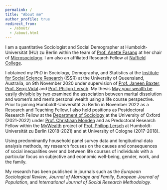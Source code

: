 ```yaml
---
permalink: /
title: "About me"
author_profile: true
redirect_from: 
  - /about/
  - /about.html
---
```


I am a quantitative Sociologist and Social Demographer at Humboldt-Universität (HU) zu Berlin within the team of [Prof. Anette Fasang](https://www.sowi.hu-berlin.de/en/lehrbereiche-en/mikrosoziologie-en/research-team/anettefasang) at her chair of [Microsociology](https://www.sowi.hu-berlin.de/en/lehrbereiche-en/mikrosoziologie-en). I am also an affiliated Research Fellow at [Nuffield College](https://www.nuffield.ox.ac.uk/). <!---, the University of Oxford, and the [Life Course Centre](https://lifecoursecentre.org.au/), the University of Queensland (UQ).--> 

I obtained my PhD in Sociology, Demography, and Statistics at the [Institute for Social Science Research](https://issr.uq.edu.au/) (ISSR) at the University of Queensland, Australia, on 9th November 2020 under supervision of [Prof. Janeen Baxter](https://issr.uq.edu.au/profile/887/janeen-baxter), [Prof. Sergi Vidal](https://vidalsergi.wordpress.com/) and [Prof. Philipp Lersch](https://pmlersch.github.io/). My thesis [May your wealth be easily divisible by two](/files/phd_thesis.pdf) examined the association between marital dissolution and women’s and men’s personal wealth using a life course perspective. Prior to joining Humboldt-Universität zu Berlin in November 2022 as a Research and Teaching Fellow, I also held positions as Postdoctoral Research Fellow at the [Department of Sociology](https://www.sociology.ox.ac.uk/) at the University of Oxford (2021-2022) under [Prof. Christiaan Monden](https://www.sociology.ox.ac.uk/people/christiaan-monden) and as Predoctoral Research Fellow within the [MyWealth](https://www.sowi.hu-berlin.de/en/lehrbereiche-en/sozpolsoz/research/mywealth_eng) project of [Prof. Philipp Lersch](https://pmlersch.github.io/) at Humboldt-Universität zu Berlin (2018-2021) and at University of Cologne (2017-2018).

Using predominantly household panel survey data and longitudinal data analysis methods, my research focuses on the causes and consequences of social inequalities over and between life courses of individuals with a particular focus on subjective and economic well-being, gender, work, and the family.

My research has been published in journals such as the *European Sociological Review*, *Journal of Marriage and Family*, *European Journal of Population*, and *International Journal of Social Research Methodology*.
